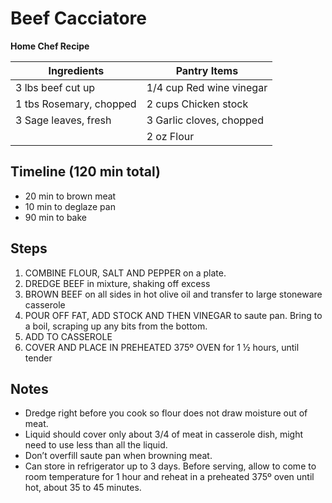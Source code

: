 Beef Cacciatore
===============
**Home Chef Recipe**

Ingredients  | Pantry Items
-----------  | ------------
3 lbs beef cut up | 1/4 cup Red wine vinegar
1 tbs Rosemary, chopped | 2 cups Chicken stock
3 Sage leaves, fresh    | 3 Garlic cloves, chopped
                        | 2 oz Flour


Timeline (120 min total)
-----------
* 20 min to brown meat
* 10 min to deglaze pan
* 90 min to bake



Steps
-----

1.	COMBINE FLOUR, SALT AND PEPPER on a plate.
2.	DREDGE BEEF in mixture, shaking off excess
3.	BROWN BEEF on all sides in hot olive oil and transfer to large stoneware casserole
4.	POUR OFF FAT, ADD STOCK AND THEN VINEGAR to saute pan. Bring to a boil, scraping up any bits from the bottom.
5.	ADD TO CASSEROLE
6.	COVER AND PLACE IN PREHEATED 375º OVEN for 1 ½ hours, until tender




Notes
-----

* Dredge right before you cook so flour does not draw moisture out of meat.
* Liquid should cover only about 3/4 of meat in casserole dish, might need to use less than all the liquid.
* Don’t overfill saute pan when browning meat.
* Can store in refrigerator up to 3 days.  Before serving, allow to come to room temperature for 1 hour and reheat in a preheated 375º oven until hot, about 35 to 45 minutes.
